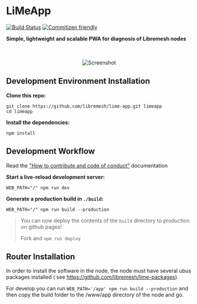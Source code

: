 # LiMeApp
[![Build Status](https://travis-ci.org/libremesh/lime-app.svg?branch=develop)](https://travis-ci.org/libremesh/lime-app) [![Commitizen friendly](https://img.shields.io/badge/commitizen-friendly-brightgreen.svg)](http://commitizen.github.io/cz-cli/)


**Simple, lightweight and scalable PWA for diagnosis of Libremesh nodes**


<p align="center"><br><br>
    <img src="https://raw.githubusercontent.com/libremesh/lime-app/fd31c213/screenshot.gif" alt="Screenshot" />
</p>


## Development Environment Installation

**Clone this repo:**

```
git clone https://github.com/libremesh/lime-app.git limeapp
cd limeapp
```

**Install the dependencies:**

```
npm install
```


## Development Workflow
Read the ["How to contribute and code of conduct"](CONTRIBUTING.md) documentation

**Start a live-reload development server:**

```
WEB_PATH="/" npm run dev
```

**Generate a production build in `./build`:**

```
WEB_PATH="/" npm run build --production
```

> You can now deploy the contents of the `build` directory to production on github pages!
>
> Fork and `npm run deploy`


## Router Installation

In order to install the software in the node, the node must have several ubus packages installed ( see https://github.com/libremesh/lime-packages).

For develop you can run `WEB_PATH='/app' npm run build --production` and then copy the build folder to the /www/app directory of the node and go.
